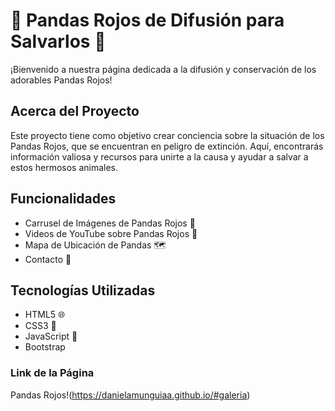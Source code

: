 # 🐼 Pandas Rojos de Difusión para Salvarlos 🐾

¡Bienvenido a nuestra página dedicada a la difusión y conservación de los adorables Pandas Rojos!

## Acerca del Proyecto
Este proyecto tiene como objetivo crear conciencia sobre la situación de los Pandas Rojos, que se encuentran en peligro de extinción. Aquí, encontrarás información valiosa y recursos para unirte a la causa y ayudar a salvar a estos hermosos animales.

## Funcionalidades

- Carrusel de Imágenes de Pandas Rojos 📸
- Videos de YouTube sobre Pandas Rojos 🎥
- Mapa de Ubicación de Pandas 🗺️
- Contacto 📩

## Tecnologías Utilizadas

- HTML5 🌐
- CSS3 🎨
- JavaScript 🚀
- Bootstrap
  
### Link de la Página 
Pandas Rojos!(https://danielamunguiaa.github.io/#galeria)
